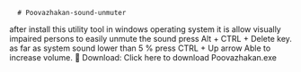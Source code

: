       # Poovazhakan-sound-unmuter
after install this utility tool in windows  operating system  it is allow visually  impaired persons to easily unmute the sound press Alt + CTRL + Delete key. as far as system sound lower than 5 % press CTRL + Up arrow Able to increase volume.
🔽 Download: Click here to download Poovazhakan.exe  

